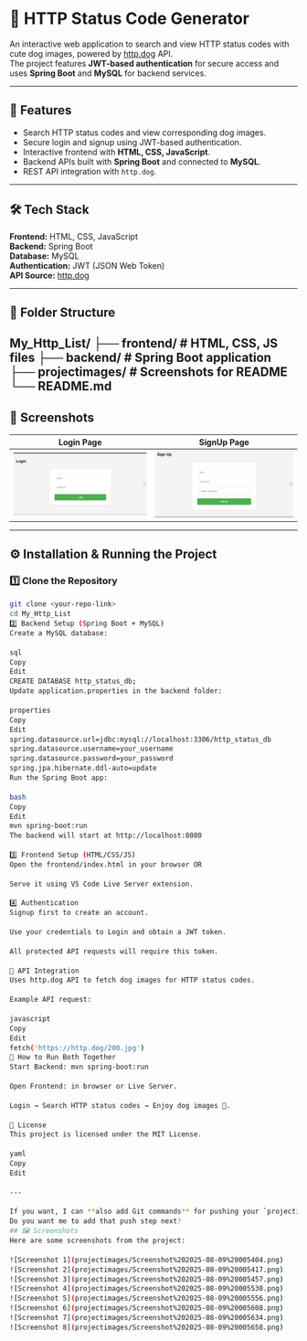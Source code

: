 # 🐶 HTTP Status Code Generator

An interactive web application to search and view HTTP status codes with cute dog images, powered by [http.dog](https://http.dog) API.  
The project features **JWT-based authentication** for secure access and uses **Spring Boot** and **MySQL** for backend services.

---

## 🚀 Features

- Search HTTP status codes and view corresponding dog images.
- Secure login and signup using JWT-based authentication.
- Interactive frontend with **HTML, CSS, JavaScript**.
- Backend APIs built with **Spring Boot** and connected to **MySQL**.
- REST API integration with `http.dog`.

---

## 🛠 Tech Stack

**Frontend:** HTML, CSS, JavaScript  
**Backend:** Spring Boot  
**Database:** MySQL  
**Authentication:** JWT (JSON Web Token)  
**API Source:** [http.dog](https://http.dog)

---

## 📂 Folder Structure

My_Http_List/
├── frontend/ # HTML, CSS, JS files
├── backend/ # Spring Boot application
├── projectimages/ # Screenshots for README
└── README.md
---

## 📸 Screenshots

| Login Page | SignUp Page |
|------------|-------------|
| ![Login Page](projectimages/login.png) | ![Search Page](projectimages/signup.png) |

---

## ⚙️ Installation & Running the Project

### 1️⃣ Clone the Repository
```bash
git clone <your-repo-link>
cd My_Http_List
2️⃣ Backend Setup (Spring Boot + MySQL)
Create a MySQL database:

sql
Copy
Edit
CREATE DATABASE http_status_db;
Update application.properties in the backend folder:

properties
Copy
Edit
spring.datasource.url=jdbc:mysql://localhost:3306/http_status_db
spring.datasource.username=your_username
spring.datasource.password=your_password
spring.jpa.hibernate.ddl-auto=update
Run the Spring Boot app:

bash
Copy
Edit
mvn spring-boot:run
The backend will start at http://localhost:8080

3️⃣ Frontend Setup (HTML/CSS/JS)
Open the frontend/index.html in your browser OR

Serve it using VS Code Live Server extension.

4️⃣ Authentication
Signup first to create an account.

Use your credentials to Login and obtain a JWT token.

All protected API requests will require this token.

📜 API Integration
Uses http.dog API to fetch dog images for HTTP status codes.

Example API request:

javascript
Copy
Edit
fetch('https://http.dog/200.jpg')
🏃 How to Run Both Together
Start Backend: mvn spring-boot:run

Open Frontend: in browser or Live Server.

Login → Search HTTP status codes → Enjoy dog images 🐶.

📌 License
This project is licensed under the MIT License.

yaml
Copy
Edit

---

If you want, I can **also add Git commands** for pushing your `projectimages` folder to your old repo so the screenshots in README will show up directly on GitHub.  
Do you want me to add that push step next?
## 🖼 Screenshots
Here are some screenshots from the project:

![Screenshot 1](projectimages/Screenshot%202025-08-09%20005404.png)  
![Screenshot 2](projectimages/Screenshot%202025-08-09%20005417.png)  
![Screenshot 3](projectimages/Screenshot%202025-08-09%20005457.png)  
![Screenshot 4](projectimages/Screenshot%202025-08-09%20005530.png)  
![Screenshot 5](projectimages/Screenshot%202025-08-09%20005556.png)  
![Screenshot 6](projectimages/Screenshot%202025-08-09%20005608.png)  
![Screenshot 7](projectimages/Screenshot%202025-08-09%20005634.png)  
![Screenshot 8](projectimages/Screenshot%202025-08-09%20005658.png) 
